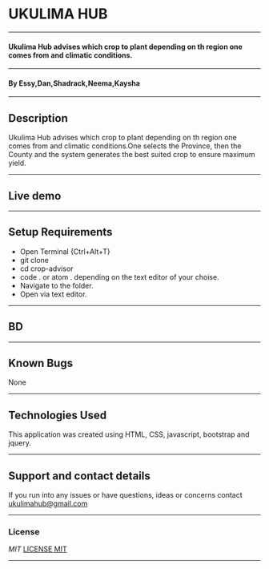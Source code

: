# UKULIMA HUB


---


#### Ukulima Hub advises which crop to plant depending on th region one comes from and climatic conditions.


---


#### By **Essy,Dan,Shadrack,Neema,Kaysha**


---


## Description
 Ukulima Hub advises which crop to plant depending on th region one comes from and climatic conditions.One selects the Province, then the County and the system generates the best suited crop to ensure maximum yield.

---

## Live demo

---


## Setup Requirements
* Open Terminal {Ctrl+Alt+T}
* git clone
* cd crop-advisor
* code . or atom . depending on the text editor of your choise.
* Navigate to the folder.
* Open via text editor.

---


## BD

---

## Known Bugs
None

---

## Technologies Used
This application was created using HTML, CSS, javascript, bootstrap and jquery.

---

## Support and contact details
If you run into any issues or have questions, ideas or concerns contact <ukulimahub@gmail.com>


---


### License
*MIT*
[LICENSE MIT](./LICENSE)

---
